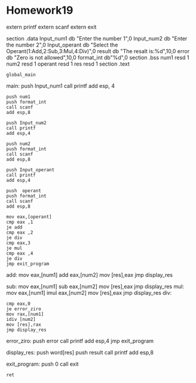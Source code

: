# Homework19

extern printf
extern scanf
extern exit


section .data
	Input_num1 db "Enter the number 1",0
	Input_num2 db "Enter the number 2",0
	Input_operant db "Select  the Operant(1:Add,2:Sub,3:Mul,4:Div)",0
	result db "The resalt is:%d",10,0
	error db "Zero is not allowed",10,0
	format_int db"%d",0
section .bss
	num1 resd 1
	num2 resd 1
	operant resd 1
	res resd 1
section .text

	global_main

main:
	push Input_num1
	call printf
	add esp, 4
	
	push num1
	push format_int 
	call scanf 
	add esp,8
	
	push Input_num2
	call printf
	add esp,4
	
	push num2
	push format_int
	call scanf
	add esp,8

	push Input_operant
	call printf
	add esp,4
	
	push  operant
	push format_int
	call scanf
	add esp,8
	
	mov eax,[operant]
	cmp eax ,1
	je add
	cmp eax ,2
	je div
	cmp eax,3
	je mul
	cmp eax ,4
	je div
	jmp exit_program
	
add:
	mov eax,[num1]
	add eax,[num2]
	mov [res],eax
	jmp display_res
	
sub:
	mov eax,[num1]
	sub eax,[num2]
	mov [res],eax
	jmp display_res
mul:
	mov eax,[num1]
	imul eax,[num2]
	mov [res],eax
	jmp display_res
div:
	
	cmp eax,0
	je error_ziro
	mov rax,[num1]
	idiv [num2]
	mov [res],rax
	jmp display_res
	
error_ziro:
	push error
	call printf
	add esp,4
	jmp exit_program

display_res:
	push word[res]
	push result
	call printf
	add esp,8

exit_program:
	push 0
	call exit

	ret	
		
	
	
